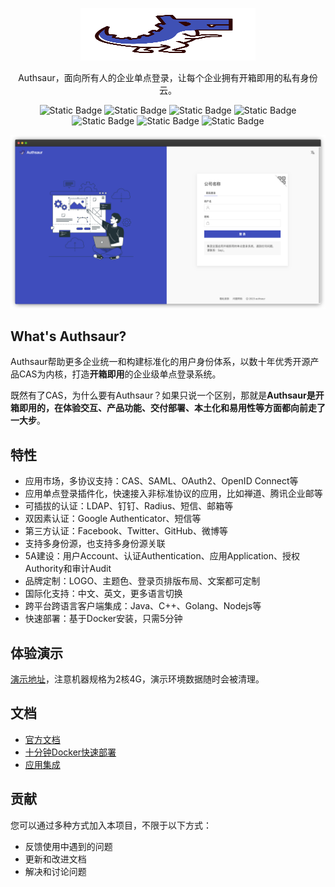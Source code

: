 
<p align="center">
  <p align="center">
      <img src="logo.svg" alt="Authsaur" width="280" height="84">
  </p>
</p>

<p align="center">Authsaur，面向所有人的企业单点登录，让每个企业拥有开箱即用的私有身份云。</p>

<p align="center">
<img alt="Static Badge" src="https://img.shields.io/badge/SAML-protocol-green">
<img alt="Static Badge" src="https://img.shields.io/badge/OAuth-protocol-orange">
<img alt="Static Badge" src="https://img.shields.io/badge/CAS-protocol-red">
<img alt="Static Badge" src="https://img.shields.io/badge/OIDC-protocol-green">
 <img alt="Static Badge" src="https://img.shields.io/badge/%E5%BC%80%E6%BA%90-GPLV2-blue">
  <img alt="Static Badge" src="https://img.shields.io/badge/JDK-11-green">
  <img alt="Static Badge" src="https://img.shields.io/badge/CAS-6.5.9.1-8a2be2">
  </p>

![](./login.png)

## What's Authsaur?
Authsaur帮助更多企业统一和构建标准化的用户身份体系，以数十年优秀开源产品CAS为内核，打造**开箱即用**的企业级单点登录系统。

既然有了CAS，为什么要有Authsaur？如果只说一个区别，那就是**Authsaur是开箱即用的，在体验交互、产品功能、交付部署、本土化和易用性等方面都向前走了一大步**。

## 特性
- 应用市场，多协议支持：CAS、SAML、OAuth2、OpenID Connect等
- 应用单点登录插件化，快速接入非标准协议的应用，比如禅道、腾讯企业邮等
- 可插拔的认证：LDAP、钉钉、Radius、短信、邮箱等
- 双因素认证：Google Authenticator、短信等
- 第三方认证：Facebook、Twitter、GitHub、微博等
- 支持多身份源，也支持多身份源关联
- 5A建设：用户Account、认证Authentication、应用Application、授权Authority和审计Audit
- 品牌定制：LOGO、主题色、登录页排版布局、文案都可定制
- 国际化支持：中文、英文，更多语言切换
- 跨平台跨语言客户端集成：Java、C++、Golang、Nodejs等
- 快速部署：基于Docker安装，只需5分钟

## 体验演示
[演示地址](https://106.54.209.173)，注意机器规格为2核4G，演示环境数据随时会被清理。

## 文档
- [官方文档](https://authsaur.deepoove.com/docs/)
- [十分钟Docker快速部署](https://authsaur.deepoove.com/docs/deploy)
- [应用集成](https://authsaur.deepoove.com/connect/)


## 贡献
您可以通过多种方式加入本项目，不限于以下方式：

- 反馈使用中遇到的问题
- 更新和改进文档
- 解决和讨论问题